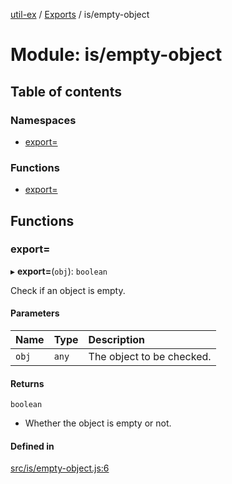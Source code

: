 [util-ex](../README.md) / [Exports](../modules.md) / is/empty-object

# Module: is/empty-object

## Table of contents

### Namespaces

- [export&#x3D;](is_empty_object.export_.md)

### Functions

- [export&#x3D;](is_empty_object.md#export&#x3D;)

## Functions

### export&#x3D;

▸ **export=**(`obj`): `boolean`

Check if an object is empty.

#### Parameters

| Name | Type | Description |
| :------ | :------ | :------ |
| `obj` | `any` | The object to be checked. |

#### Returns

`boolean`

- Whether the object is empty or not.

#### Defined in

[src/is/empty-object.js:6](https://github.com/snowyu/util-ex.js/blob/0666556/src/is/empty-object.js#L6)
